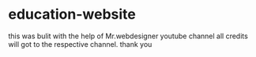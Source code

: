 # education-website
this was bulit with the help of Mr.webdesigner youtube channel all credits will got to the respective channel.
thank you

